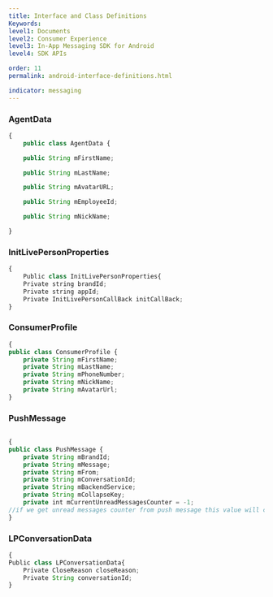```yaml
---
title: Interface and Class Definitions
Keywords:
level1: Documents
level2: Consumer Experience
level3: In-App Messaging SDK for Android
level4: SDK APIs

order: 11
permalink: android-interface-definitions.html

indicator: messaging
---
```


### AgentData

```javascript
{
    public class AgentData {

    public String mFirstName;

    public String mLastName;

    public String mAvatarURL;

    public String mEmployeeId;

    public String mNickName;

}
```



### InitLivePersonProperties

```javascript
{
    Public class InitLivePersonProperties{
    Private string brandId;
    Private string appId;
    Private InitLivePersonCallBack initCallBack;
}
```


### ConsumerProfile

```javascript
{
public class ConsumerProfile {
    private String mFirstName;
    private String mLastName;
    private String mPhoneNumber;
    private String mNickName;
    private String mAvatarUrl;
}
```

### PushMessage

```javascript

{
public class PushMessage {
    private String mBrandId;
    private String mMessage;
    private String mFrom;
    private String mConversationId;
    private String mBackendService;
    private String mCollapseKey;
    private int mCurrentUnreadMessagesCounter = -1;
//if we get unread messages counter from push message this value will contain it. 
}
```

### LPConversationData


```javascript
{
Public class LPConversationData{
    Private CloseReason closeReason;
    Private String conversationId;
}
```
